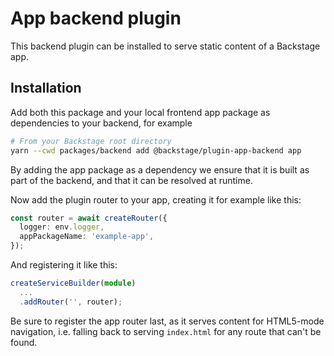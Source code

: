 # App backend plugin

This backend plugin can be installed to serve static content of a Backstage app.

## Installation

Add both this package and your local frontend app package as dependencies to your backend, for example

```bash
# From your Backstage root directory
yarn --cwd packages/backend add @backstage/plugin-app-backend app
```

By adding the app package as a dependency we ensure that it is built as part of the backend, and that it can be resolved at runtime.

Now add the plugin router to your app, creating it for example like this:

```ts
const router = await createRouter({
  logger: env.logger,
  appPackageName: 'example-app',
});
```

And registering it like this:

```ts
createServiceBuilder(module)
  ...
  .addRouter('', router);
```

Be sure to register the app router last, as it serves content for HTML5-mode navigation, i.e. falling back to serving `index.html` for any route that can't be found.
